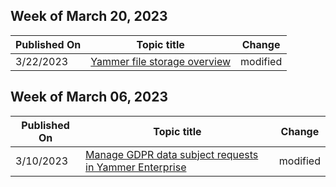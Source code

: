<!-- This file is generated automatically each week. Changes made to this file will be overwritten.-->



## Week of March 20, 2023


| Published On |Topic title | Change |
|------|------------|--------|
| 3/22/2023 | [Yammer file storage overview](/Yammer/get-started-with-yammer/file-storage) | modified |


## Week of March 06, 2023


| Published On |Topic title | Change |
|------|------------|--------|
| 3/10/2023 | [Manage GDPR data subject requests in Yammer Enterprise](/Yammer/manage-security-and-compliance/gdpr-requests-in-yammer-enterprise) | modified |
